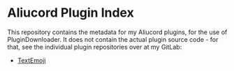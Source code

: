 # Aliucord Plugin Index

This repository contains the metadata for my Aliucord plugins, for the use of
PluginDownloader. It does not contain the actual plugin source code - for that,
see the individual plugin repositories over at my GitLab:

- [TextEmoji](https://gitlab.com/Grzesiek11/textemoji-aliucord-plugin)
